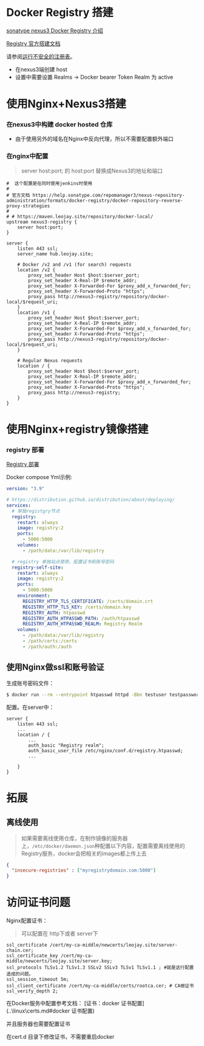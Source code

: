 # Docker Registry 搭建

[sonatype nexus3 Docker Registry 介绍](https://help.sonatype.com/en/docker-registry.html)

[Registry 官方搭建文档](https://distribution.github.io/distribution/about/deploying/)

请参阅[运行不安全的注册表](https://distribution.github.io/distribution/about/insecure/)。

- 在nexus3端创建 host 
- 设置中需要设置 Realms -> Docker bearer Token Realm 为 active

# 使用Nginx+Nexus3搭建

### 在nexus3中构建 docker hosted 仓库

- 由于使用另外的域名在Nginx中反向代理，所以不需要配置额外端口



### 在nginx中配置

> server host:port; 的 host:port 替换成Nexus3的地址和端口

```nginx
#  这个配置是在同时使用jenkins时使用
#
# 官方文档 https://help.sonatype.com/repomanager3/nexus-repository-administration/formats/docker-registry/docker-repository-reverse-proxy-strategies
#
# # https://maven.leojay.site/repository/docker-local/
upstream nexus3-registry {
    server host:port;
}

server {
    listen 443 ssl;
    server_name hub.leojay.site;

    # Docker /v2 and /v1 (for search) requests
    location /v2 {
        proxy_set_header Host $host:$server_port;
        proxy_set_header X-Real-IP $remote_addr;
        proxy_set_header X-Forwarded-For $proxy_add_x_forwarded_for;
        proxy_set_header X-Forwarded-Proto "https";
        proxy_pass http://nexus3-registry/repository/docker-local/$request_uri;
    }
    location /v1 {
        proxy_set_header Host $host:$server_port;
        proxy_set_header X-Real-IP $remote_addr;
        proxy_set_header X-Forwarded-For $proxy_add_x_forwarded_for;
        proxy_set_header X-Forwarded-Proto "https";
        proxy_pass http://nexus3-registry/repository/docker-local/$request_uri;
    }

    # Regular Nexus requests
    location / {
        proxy_set_header Host $host:$server_port;
        proxy_set_header X-Real-IP $remote_addr;
        proxy_set_header X-Forwarded-For $proxy_add_x_forwarded_for;
        proxy_set_header X-Forwarded-Proto "https";
        proxy_pass http://nexus3-registry;
    }
}

```





# 使用Nginx+registry镜像搭建

### registry 部署

[Registry 部署](https://distribution.github.io/distribution/about/deploying/)

Docker compose Yml示例:

```yml
version: "3.9"

# https://distribution.github.io/distribution/about/deploying/
services:
  # 单独registgry节点
  registry:
    restart: always
    image: registry:2
    ports:
      - 5000:5000
    volumes:
      - /path/data:/var/lib/registry

  # registry 单独站点使用，配置证书和账号密码
  registry-self-site:
    restart: always
    image: registry:2
    ports:
      - 5000:5000
    environment:
      REGISTRY_HTTP_TLS_CERTIFICATE: /certs/domain.crt
      REGISTRY_HTTP_TLS_KEY: /certs/domain.key
      REGISTRY_AUTH: htpasswd
      REGISTRY_AUTH_HTPASSWD_PATH: /auth/htpasswd
      REGISTRY_AUTH_HTPASSWD_REALM: Registry Realm
    volumes:
      - /path/data:/var/lib/registry
      - /path/certs:/certs
      - /path/auth:/auth
```





## 使用Nginx做ssl和账号验证

生成账号密码文件：

```sh
$ docker run --rm --entrypoint htpasswd httpd -Bbn testuser testpassword > auth/nginx.htpasswd
```

配置。在server中：

```nginx
server {
    listen 443 ssl;
    ...
    location / {
    	...
        auth_basic "Registry realm";
        auth_basic_user_file /etc/nginx/conf.d/registry.htpasswd;
        ...
        
    }
}

```







# 拓展

## 离线使用

> 如果需要离线使用仓库，在制作镜像的服务器上，`/etc/docker/daemon.json`种配置以下内容，配置需要离线使用的Registry服务，docker会把相关的images都上传上去

```json
{
  "insecure-registries" : ["myregistrydomain.com:5000"]
}
```



# 访问证书问题

Nginx配置证书：

> 可以配置在 http下或者 server下

```nginx
ssl_certificate /cert/my-ca-middle/newcerts/leojay.site/server-chain.cer;
ssl_certificate_key /cert/my-ca-middle/newcerts/leojay.site/server.key;
ssl_protocols TLSv1.2 TLSv1.3 SSLv2 SSLv3 TLSv1 TLSv1.1 ; #就是这行配置造成的问题。
ssl_session_timeout 5m;
ssl_client_certificate /cert/my-ca-middle/certs/rootca.cer; # CA根证书
ssl_verify_depth 2;
```



在Docker服务中配置参考文档： [证书：docker 证书配置](..\linux\certs.md#docker 证书配置) 

并且服务器也需要配置证书

在cert.d 目录下修改证书，不需要重启docker





















